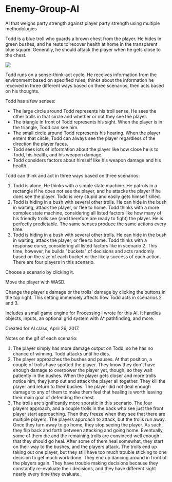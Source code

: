 # Enemy-Group-AI
AI that weighs party strength against player party strength using multiple methodologies

Todd is a blue troll who guards a brown chest from the player. He hides in green bushes, and he rests to recover health at home in the transparent blue square. Generally, he should attack the player when he gets close to the chest.

![](https://github.com/tjcouch1/Enemy-Group-AI/blob/master/enemygroupai.gif)

Todd runs on a sense-think-act cycle. He receives information from the environment based on specified rules, thinks about the information he received in three different ways based on three scenarios, then acts based on his thoughts.

Todd has a few senses:
* The large circle around Todd represents his troll sense. He sees the other trolls in that circle and whether or not they see the player.
* The triangle in front of Todd represents his sight. When the player is in the triangle, Todd can see him.
* The small circle around Todd represents his hearing. When the player enters that circle, Todd can always see the player regardless of the direction the player faces.
* Todd sees lots of information about the player like how close he is to Todd, his health, and his weapon damage.
* Todd considers factors about himself like his weapon damage and his health.

Todd can think and act in three ways based on three scenarios:
1. Todd is alone. He thinks with a simple state machine. He patrols in a rectangle if he does not see the player, and he attacks the player if he does see the player. Todd is very stupid and easily gets himself killed.
2. Todd is hiding in a bush with several other trolls. He can hide in the bush in waiting, attack the player, or flee to home. Todd thinks with a more complex state machine, considering all listed factors like how many of his friendly trolls see (and therefore are ready to fight) the player. He is perfectly predictable. The same senses produce the same actions every time.
3. Todd is hiding in a bush with several other trolls. He can hide in the bush in waiting, attack the player, or flee to home. Todd thinks with a response curve, considering all listed factors like in scenario 2. This time, however, he builds "buckets" of decisions and acts randomly based on the size of each bucket or the likely success of each action. There are four players in this scenario.

Choose a scenario by clicking it.

Move the player with WASD.

Change the player's damage or the trolls' damage by clicking the buttons in the top right. This setting immensely affects how Todd acts in scenarios 2 and 3.

Includes a small game engine for Processing I wrote for this AI. It handles objects, inputs, an optional grid system with A* pathfinding, and more.

Created for AI class, April 26, 2017.

Notes on the gif of each scenario:

1. The player simply has more damage output on Todd, so he has no chance of winning. Todd attacks until he dies.
2. The player approaches the bushes and pauses. At that position, a couple of trolls have spotted the player. They know they don't have enough damage to overpower the player yet, though, so they wait patiently in the bushes. When the player gets closer and more trolls notice him, they jump out and attack the player all together. They kill the player and return to their bushes. The player did not deal enough damage to any of them to make them feel that healing is worth leaving their main goal of defending the chest.
3. The trolls are significantly more sporatic in this scenario. The four players approach, and a couple trolls in the back who see just the front player start approaching. Then they freeze when they see that there are multiple players. The players approach to attack, but the trolls run away. Once they turn away to go home, they stop seeing the player. As such, they flip back and forth between attacking and going home. Eventually, some of them die and the remaining trolls are convinced well enough that they should go heal. After some of them heal somewhat, they start on their way to the bushes, and the players attack. The trolls end up taking out one player, but they still have too much trouble sticking to one decision to get much work done. They end up dancing around in front of the players again. They have trouble making decisions because they constantly re-evaluate their decisions, and they have different sight nearly every time they evaluate.
